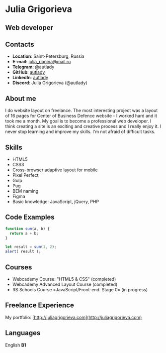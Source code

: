 # Julia Grigorieva
## Web developer
## Contacts
* **Location**: Saint-Petersburg, Russia
* **E-mail**: julia_panina@mail.ru
* **Telegram**: @autlady
* **GitHub**: [autlady](https://github.com/autlady)
* **LinkedIn**: [autlady](https://www.linkedin.com/in/autlady/)
* **Discord**: Julia Grigorieva (@autlady)
## About me
I do website layout on freelance. The most interesting project was a layout of 16 pages for Center of Business Defence website - I worked hard and it took me a month.  My goal is to become a professional web developer. I think creating a site is an exciting and creative process and I really enjoy it. I never stop learning and improve my skills. I'm not afraid of difficult tasks.
## Skills
* HTML5
* CSS3
* Cross-browser adaptive layout for mobile
* Pixel Perfect
* Gulp
* Pug
* BEM naming
* Figma
* Basic knowledge: JavaScript, jQuery, PHP
## Code Examples
```javascript
function sum(a, b) {
  return a + b;
}

let result = sum(1, 2);
alert( result );
```
## Courses
* Webcademy Course: "HTML5 & CSS" (completed)
* Webcademy Advanced Layout Course (completed)
* RS Schools Course «JavaScript/Front-end. Stage 0» (in progress)
## Freelance Experience
My portfolio: [http://juliagrigorieva.com](http://juliagrigorieva.com)
## Languages
English **B1**

